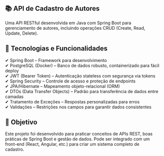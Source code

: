 ## 📚 API de Cadastro de Autores
Uma API RESTful desenvolvida em Java com Spring Boot para gerenciamento de autores, incluindo operações CRUD (Create, Read, Update, Delete).

## 🔧 Tecnologias e Funcionalidades
✔ Spring Boot – Framework para desenvolvimento  
✔ PostgreSQL (Docker) – Banco de dados robusto, containerizado para fácil deploy  
✔ JWT (Bearer Token) – Autenticação stateless com segurança via tokens  
✔ Spring Security – Controle de acesso e proteção de endpoints  
✔ JPA/Hibernate – Mapeamento objeto-relacional (ORM)  
✔ DTOs (Data Transfer Objects) – Padrão para transferência de dados entre camadas  
✔ Tratamento de Exceções – Respostas personalizadas para erros  
✔ Validações – Restrições nos campos para garantir dados consistentes  

## 📌 Objetivo
Este projeto foi desenvolvido para praticar conceitos de APIs REST, boas práticas de Spring Boot e gestão de dados. Pode ser integrado com um front-end (React, Angular, etc.) para criar um sistema completo de cadastro.
